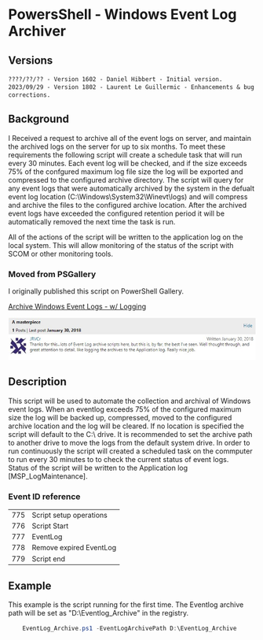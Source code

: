 # PowersShell - Windows Event Log Archiver

## Versions
	????/??/?? - Version 1602 - Daniel Hibbert - Initial version.
	2023/09/29 - Version 1802 - Laurent Le Guillermic - Enhancements & bug corrections.

## Background

I Received a request to archive all of the event logs on server, and maintain the archived logs on the server for up to six months. To meet these requirements the following script will create a schedule task that will run every 30 minutes. Each event log will be checked, and if the size exceeds 75% of the confgured maximum log file size the log will be exported and compressed to the configured archive directory. The script will query for any event logs that were automatically archived by the system in the defualt event log location (C:\Windows\System32\Winevt\logs) and will compress and archive the files to the configured archive location. After the archived event logs have exceeded the configured retention period it will be automatically removed the next time the task is run.

All of the actions of the script will be written to the application log on the local system. This will allow monitoring of the status of the script with SCOM or other monitoring tools.

### Moved from PSGallery

I originally published this script on PowerShell Gallery.

[Archive Windows Event Logs - w/ Logging](https://gallery.technet.microsoft.com/scriptcenter/Archive-Windows-Event-Logs-f2acb98a)

![PSG Comment](/static/PSG_comment.jpg)

## Description

 This script will be used to automate the collection and archival of Windows event logs. When an eventlog exceeds  75% of the configured maximum size the log will be backed up, compressed, moved to the configured archive location and the log will be cleared. If no location is specified the script will default to the C:\ drive. It is recommended to set the archive path to another drive to move the logs from the default system drive.  In order to run continuously the script will created a scheduled task on the commputer to run every 30 minutes to to check the current status of event logs.   
Status of the script will be written to the Application log [MSP_LogMaintenance].

### Event ID reference

|||
|---|---|
|775|Script setup operations|
|776|Script Start|
|777|EventLog|
|778|Remove expired EventLog|
|779|Script end|

## Example

This example is the script running for the first time. The Eventlog archive path will be set as "D:\Eventlog_Archive" in the registry.

```powershell
    EventLog_Archive.ps1 -EventLogArchivePath D:\EventLog_Archive
```
